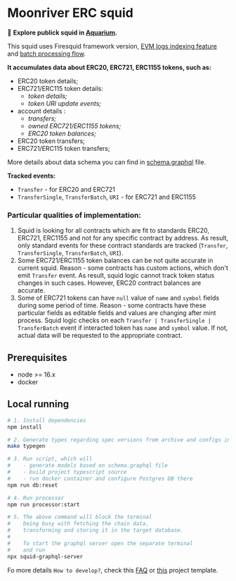 # Moonriver ERC squid

:mag_right: **Explore publick squid in [Aquarium](https://app.subsquid.io/aquarium/moonriver-erc-tokens).**

This squid uses Firesquid framework version,
[EVM logs indexing feature](https://docs.subsquid.io/develop-a-squid/squid-processor/evm-support)
and [batch processing flow](https://docs.subsquid.io/develop-a-squid/squid-processor/batch-processor-in-action).

**It accumulates data about ERC20, ERC721, ERC1155 tokens, such as:**
- ERC20 token details;
- ERC721/ERC115 token details:
    - _token details;_
    - _token URI update events;_
- account details :
    - _transfers;_
    - _owned ERC721/ERC1155 tokens;_
    - _ERC20 token balances;_
- ERC20 token transfers;
- ERC721/ERC115 token transfers;

More details about data schema you can find in [schema.graphql](./schema.graphql) file.

**Tracked events:**
- `Transfer` - for ERC20 and ERC721
- `TransferSingle`, `TransferBatch`, `URI` - for ERC721 and ERC1155


### Particular qualities of implementation:

1) Squid is looking for all contracts which are fit to standards ERC20, ERC721, ERC1155 and not for
   any specific contract by address. As result, only standard events for these contract standards are
   tracked (`Transfer`, `TransferSingle`, `TransferBatch`, `URI`).
2) Some ERC721/ERC1155 token balances can be not quite accurate in current squid. Reason - some contracts has
   custom actions, which don't emit `Transfer` event. As result, squid logic cannot track token status changes
   in such cases. However, ERC20 contract balances are accurate.
3) Some of ERC721 tokens can have `null` value of `name` and `symbol` fields during some period of time.
   Reason - some contracts have these particular fields as editable fields and values are changing
   after mint process. Squid logic checks on each `Transfer | TransferSingle | TransferBatch` event
   if interacted token has `name` and `symbol` value. If not, actual data will be requested to the
   appropriate contract.

## Prerequisites

* node >= 16.x
* docker

## Local running

```bash
# 1. Install dependencies
npm install

# 2. Generate types regarding spec versions from archive and configs in ./typegen/typegen.json
make typegen

# 3. Run script, which will 
#    - generate models based on schema.graphql file
#    - build project typescript source
#    - run docker container and configure Postgres DB there
npm run db:reset

# 4. Run processor
npm run processor:start

# 5. The above command will block the terminal
#    being busy with fetching the chain data, 
#    transforming and storing it in the target database.
#
#    To start the graphql server open the separate terminal
#    and run
npx squid-graphql-server
```

Fo more details `How to develop?`, check this [FAQ](./FAQ.md) or [this](https://github.com/subsquid/squid-evm-template) project template.